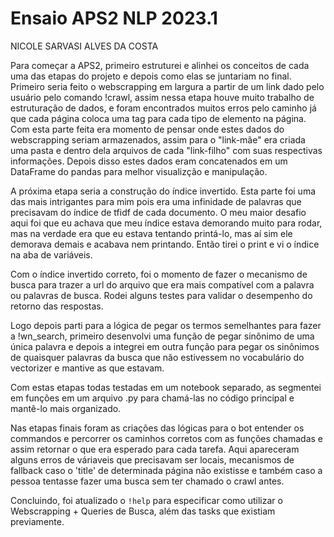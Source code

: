 # Ensaio APS2 NLP 2023.1
NICOLE SARVASI ALVES DA COSTA

Para começar a APS2, primeiro estruturei e alinhei os conceitos de cada uma das etapas do projeto e depois como elas se juntariam no final. Primeiro seria feito o webscrapping em largura a partir de um link dado pelo usuário pelo comando !crawl, assim nessa etapa houve muito trabalho de estruturação de dados, e foram encontrados muitos erros pelo caminho já que cada página coloca uma tag para cada tipo de elemento na página. Com esta parte feita era momento de pensar onde estes dados do webscrapping seriam armazenados, assim para o "link-mãe" era criada uma pasta e dentro dela arquivos de cada "link-filho" com suas respectivas informações. Depois disso estes dados eram concatenados em um DataFrame do pandas para melhor visualizção e manipulação. 

A próxima etapa seria a construção do índice invertido. Esta parte foi uma das mais intrigantes para mim pois era uma infinidade de palavras que precisavam do índice de tfidf de cada documento. O meu maior desafio aqui foi que eu achava que meu índice estava demorando muito para rodar, mas na verdade era que eu estava tentando printá-lo, mas aí sim ele demorava demais e acabava nem printando. Então tirei o print e vi o índice na aba de variáveis.

Com o índice invertido correto, foi o momento de fazer o mecanismo de busca para trazer a url do arquivo que era mais compatível com a palavra ou palavras de busca. Rodei alguns testes para validar o desempenho do retorno das respostas.

Logo depois parti para a lógica de pegar os termos semelhantes para fazer a !wn_search, primeiro desenvolvi uma função de pegar sinônimo de uma única palavra e depois a integrei em outra função para pegar os sinônimos de quaisquer palavras da busca que não estivessem no vocabulário do vectorizer e mantive as que estavam.

Com estas etapas todas testadas em um notebook separado, as segmentei em funções em um arquivo .py para chamá-las no código principal e mantê-lo mais organizado. 

Nas etapas finais foram as criações das lógicas para o bot entender os commandos e percorrer os caminhos corretos com as funções chamadas e assim retornar o que era esperado para cada tarefa. Aqui apareceram alguns erros de váriaveis que precisavam ser locais, mecanismos de fallback caso o 'title' de determinada página não existisse e também caso a pessoa tentasse fazer uma busca sem ter chamado o crawl antes.

Concluindo, foi atualizado o `!help` para especificar como utilizar o Webscrapping + Queries de Busca, além das tasks que existiam previamente.